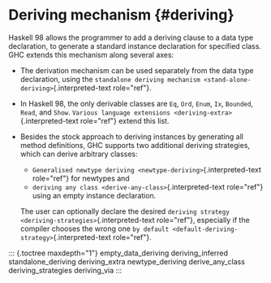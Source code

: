 Deriving mechanism {#deriving}
==================

Haskell 98 allows the programmer to add a deriving clause to a data type
declaration, to generate a standard instance declaration for specified
class. GHC extends this mechanism along several axes:

-   The derivation mechanism can be used separately from the data type
    declaration, using the `standalone deriving mechanism
    <stand-alone-deriving>`{.interpreted-text role="ref"}.
-   In Haskell 98, the only derivable classes are `Eq`, `Ord`, `Enum`,
    `Ix`, `Bounded`, `Read`, and `Show`. `Various
    language extensions <deriving-extra>`{.interpreted-text role="ref"}
    extend this list.
-   Besides the stock approach to deriving instances by generating all
    method definitions, GHC supports two additional deriving strategies,
    which can derive arbitrary classes:

    -   `Generalised newtype deriving <newtype-deriving>`{.interpreted-text
        role="ref"} for newtypes and
    -   `deriving any class <derive-any-class>`{.interpreted-text
        role="ref"} using an empty instance declaration.

    The user can optionally declare the desired `deriving strategy
    <deriving-strategies>`{.interpreted-text role="ref"}, especially if
    the compiler chooses the wrong one
    `by default <default-deriving-strategy>`{.interpreted-text
    role="ref"}.

::: {.toctree maxdepth="1"}
empty\_data\_deriving deriving\_inferred standalone\_deriving
deriving\_extra newtype\_deriving derive\_any\_class
deriving\_strategies deriving\_via
:::
